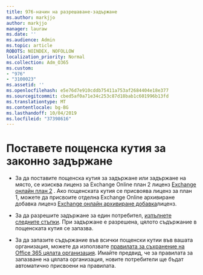 ```yaml
---
title: 976-начин на разрешаване-задържане
ms.author: markjjo
author: markjjo
manager: lauraw
ms.date: ''
ms.audience: Admin
ms.topic: article
ROBOTS: NOINDEX, NOFOLLOW
localization_priority: Normal
ms.collection: Adm_O365
ms.custom:
- "976"
- "3100023"
ms.assetid: ''
ms.openlocfilehash: e5e76d7e910cddb75411a753af2684404e18e377
ms.sourcegitcommit: cbed5af0a71e34c253c87d18bab1c601996b13fd
ms.translationtype: MT
ms.contentlocale: bg-BG
ms.lasthandoff: 10/04/2019
ms.locfileid: "37398616"
---
```

# <a name="place-a-mailbox-on-legal-hold"></a>Поставете пощенска кутия за законно задържане

- За да поставите пощенска кутия за задържане или задържане на място, се изисква лиценз за Exchange Online план 2 лиценз [Exchange онлайн план 2](https://docs.microsoft.com/office365/servicedescriptions/office-365-platform-service-description/office-365-plan-options) . Ако пощенската кутия се присвоява лиценз за план 1, можете да присвоите отделна Exchange Online архивиране добавка лиценз [Exchange онлайн архивиране добавка](https://docs.microsoft.com/office365/servicedescriptions/exchange-online-archiving-service-description)лиценз.

- За да разрешите задържане за един потребител, [изпълнете следните стъпки](https://docs.microsoft.com/office365/securitycompliance/create-a-litigation-hold). При задържане е разрешена, цялото съдържание в пощенската кутия се запазва.

- За да запазите съдържание във всички пощенски кутии във вашата организация, можете да използвате [правилата за съхранение на Office 365 цялата организация](https://docs.microsoft.com/microsoft-365/compliance/retention-policies#applying-a-retention-policy-to-an-entire-organization-or-specific-locations). Имайте предвид, че за правилата за запазване на цялата организация, новите потребители ще бъдат автоматично присвоени на правилата.
